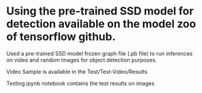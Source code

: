 # Using the pre-trained SSD model for detection available on the model zoo of tensorflow github.

Used a pre-trained SSD model frozen graph file (.pb file) to run inferences on video and random images for object detection purposes.

Video Sample is available in the Test/Test-Video/Results

Testing.ipynb notebook contains the test results on images
